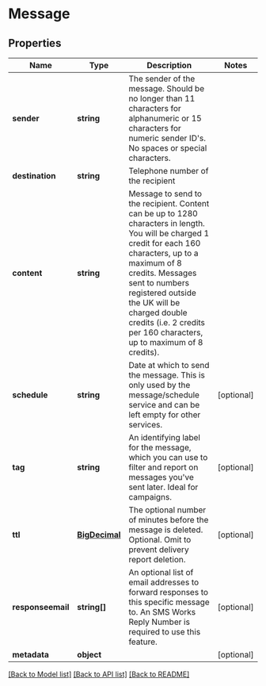 # Message

## Properties
Name | Type | Description | Notes
------------ | ------------- | ------------- | -------------
**sender** | **string** | The sender of the message. Should be no longer than 11 characters for alphanumeric or 15 characters for numeric sender ID&#x27;s. No spaces or special characters. | 
**destination** | **string** | Telephone number of the recipient | 
**content** | **string** | Message to send to the recipient. Content can be up to 1280 characters in length. You will be charged 1 credit for each 160 characters, up to a maximum of 8 credits. Messages sent to numbers registered outside the UK will be charged double credits (i.e. 2 credits per 160 characters, up to maximum of 8 credits). | 
**schedule** | **string** | Date at which to send the message. This is only used by the message/schedule service and can be left empty for other services. | [optional] 
**tag** | **string** | An identifying label for the message, which you can use to filter and report on messages you&#x27;ve sent later. Ideal for campaigns. | [optional] 
**ttl** | [**BigDecimal**](BigDecimal.md) | The optional number of minutes before the message is deleted. Optional. Omit to prevent delivery report deletion. | [optional] 
**responseemail** | **string[]** | An optional list of email addresses to forward responses to this specific message to. An SMS Works Reply Number is required to use this feature. | [optional] 
**metadata** | **object** |  | [optional] 

[[Back to Model list]](../README.md#documentation-for-models) [[Back to API list]](../README.md#documentation-for-api-endpoints) [[Back to README]](../README.md)

